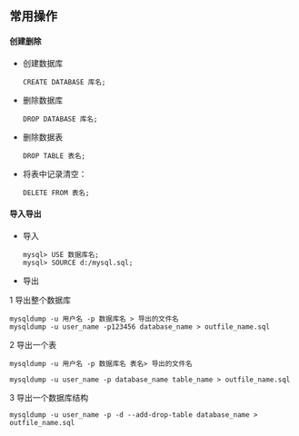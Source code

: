 ## 常用操作

#### 创建删除 

- 创建数据库

      CREATE DATABASE 库名;

- 删除数据库

      DROP DATABASE 库名;

- 删除数据表

      DROP TABLE 表名;

- 将表中记录清空：

      DELETE FROM 表名;

#### 导入导出

- 导入

      mysql> USE 数据库名;
      mysql> SOURCE d:/mysql.sql;
      
- 导出 

1 导出整个数据库

    mysqldump -u 用户名 -p 数据库名 > 导出的文件名
    mysqldump -u user_name -p123456 database_name > outfile_name.sql

2 导出一个表

    mysqldump -u 用户名 -p 数据库名 表名> 导出的文件名

    mysqldump -u user_name -p database_name table_name > outfile_name.sql

3 导出一个数据库结构

    mysqldump -u user_name -p -d --add-drop-table database_name > outfile_name.sql

